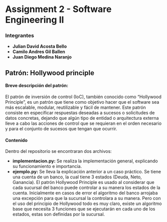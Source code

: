 # Assignment 2 - Software Engineering II
### Integrantes
* **Julian David Acosta Bello**
* **Camilo Andres Gil Ballen**
* **Juan Diego Medina Naranjo**
## Patrón: Hollywood principle

#### Breve descripción del patrón:
El patrón de inversión de control (IoC), también conocido como “Hollywood Principle”, es un patrón que tiene como objetivo hacer que el software sea más escalable, modular, reutilizable y fácil de mantener. Este patrón consiste en especificar respuestas deseadas a sucesos o solicitudes de datos concretas, dejando que algún tipo de entidad o arquitectura externa lleve a cabo las acciones de control que se requieran en el orden necesario y para el conjunto de sucesos que tengan que ocurrir.
#### Contenido
Dentro del repositorio se encontraran dos archivos:
 * **implementacion.py:** Se realiza la implementación general, explicando su funcionamiento e importancia.
 * **ejemplo.py:** Se lleva la explicación anterior a un caso práctico. Se tiene una cuenta de un banco, la cual tiene 3 estados (Deuda, Neto, Ganancia). El patrón Hollywood Principle es usado al considerar que cada sucursal del banco puede controlar a su manera los estados de la cuenta.
 Inicialmente en casos de error el algoritmo del banco arrojaba una excepción para que la sucursal la controlara a su manera. Pero con el uso del principio de Hollywood todo es muy claro, existe un algoritmo base que necesita 3 funciones que se ejecutarán en cada uno de los estados, estas son definidas por la sucursal.
